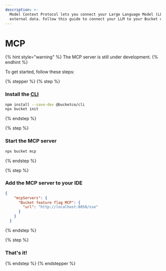 ```yaml
---
description: >-
  Model Context Protocol lets you connect your Large Language Model (LLM) to
  external data. Follow this guide to connect your LLM to your Bucket data.
---
```


# MCP

{% hint style="warning" %}
The MCP server is still under development.
{% endhint %}

To get started, follow these steps:

{% stepper %}
{% step %}
### Install the [CLI](../sdk/documents/cli/)

```bash
npm install --save-dev @bucketco/cli
npx bucket init
```
{% endstep %}

{% step %}
### Start the MCP server

```bash
npx bucket mcp
```
{% endstep %}

{% step %}
### Add the MCP server to your IDE

```json
{
    "mcpServers": {
      "Bucket feature flag MCP": {
        "url": "http://localhost:8050/sse"
      }
    }
  }
```
{% endstep %}

{% step %}
### That's it!
{% endstep %}
{% endstepper %}
